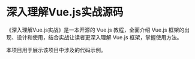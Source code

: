 # 深入理解Vue.js实战源码

《深入理解Vue.js实战》是一本开源的 Vue.js 教程，全面介绍 Vue.js 框架的出现、设计和使用，结合实战让读者更深入理解 Vue.js 框架，掌握使用方法。

本项目用于展示该项目中涉及的代码示例。